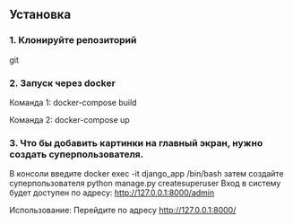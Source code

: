 
## Установка
### 1. Клонируйте репозиторий
git
### 2. Запуск через docker

Команда 1: docker-compose build

Команда 2: docker-compose up

### 3. Что бы добавить картинки на главный экран, нужно создать суперпользователя.
В консоли введите docker exec -it django_app /bin/bash
затем создайте суперпользователя python manage.py createsuperuser
Вход в систему будет доступен по адресу: http://127.0.0.1:8000/admin

Использование: Перейдите по адресу http://127.0.0.1:8000/